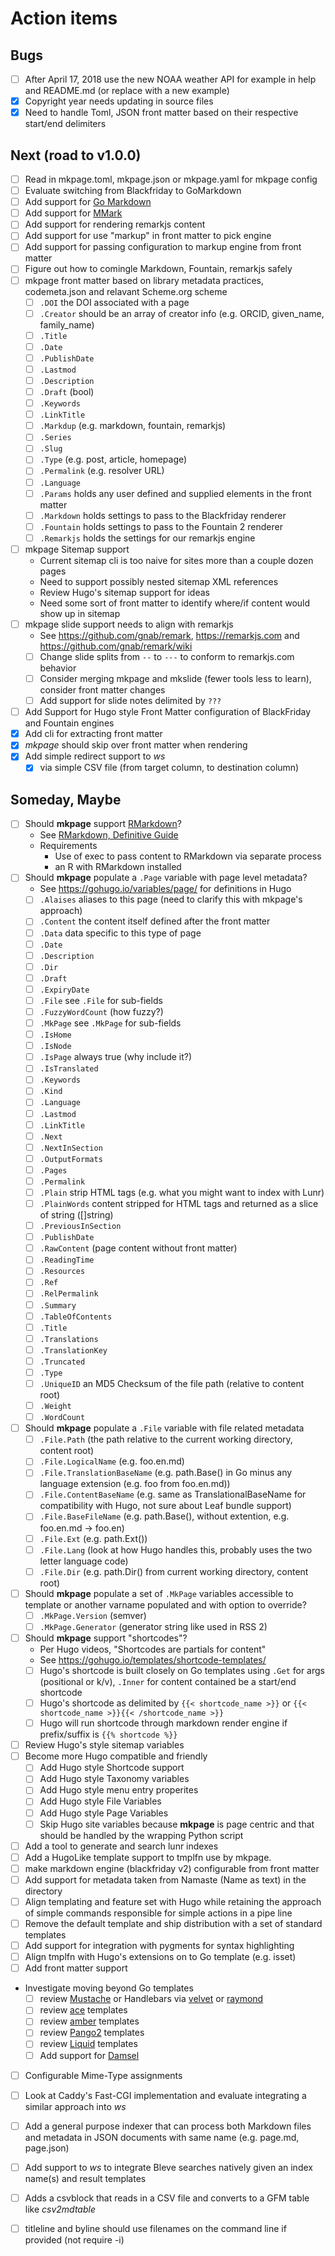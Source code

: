 
# Action items

## Bugs

+ [ ] After April 17, 2018 use the new NOAA weather API for example in help and README.md (or replace with a new example)
+ [x] Copyright year needs updating in source files
+ [x] Need to handle Toml, JSON front matter based on their respective start/end delimiters

## Next (road to v1.0.0)

+ [ ] Read in mkpage.toml, mkpage.json or mkpage.yaml for mkpage config
+ [ ] Evaluate switching from Blackfriday to GoMarkdown
+ [ ] Add support for [Go Markdown](https://github.com/gomarkdown/markdown)
+ [ ] Add support for [MMark](https://github.com/mmarkdown/mmark)
+ [ ] Add support for rendering remarkjs content
+ [ ] Add support for use "markup" in front matter to pick engine
+ [ ] Add support for passing configuration to markup engine from front matter
+ [ ] Figure out how to comingle Markdown, Fountain, remarkjs safely 
+ [ ] mkpage front matter based on library metadata practices, codemeta.json and relavant Scheme.org scheme
    + [ ] `.DOI` the DOI associated with a page
    + [ ] `.Creator` should be an array of creator info (e.g. ORCID, given_name, family_name)
    + [ ] `.Title`
    + [ ] `.Date`
    + [ ] `.PublishDate`
    + [ ] `.Lastmod`
    + [ ] `.Description`
    + [ ] `.Draft` (bool)
    + [ ] `.Keywords`
    + [ ] `.LinkTitle`
    + [ ] `.Markdup` (e.g. markdown, fountain, remarkjs)
    + [ ] `.Series`
    + [ ] `.Slug`
    + [ ] `.Type` (e.g. post, article, homepage)
    + [ ] `.Permalink`  (e.g. resolver URL)
    + [ ] `.Language`
    + [ ] `.Params` holds any user defined and supplied elements in the front matter
    + [ ] `.Markdown` holds settings to pass to the Blackfriday renderer 
    + [ ] `.Fountain` holds settings to pass to the Fountain 2 renderer
    + [ ] `.Remarkjs` holds the settings for our remarkjs engine
+ [ ] mkpage Sitemap support
    + Current sitemap cli is too naive for sites more than a couple dozen pages
    + Need to support possibly nested sitemap XML references
    + Review Hugo's sitemap support for ideas
    + Need some sort of front matter to identify where/if content would show up in sitemap
+ [ ] mkpage slide support needs to align with remarkjs
    + See https://github.com/gnab/remark, https://remarkjs.com and https://github.com/gnab/remark/wiki
    + [ ] Change slide splits from `--` to `---` to conform to remarkjs.com behavior
    + [ ] Consider merging mkpage and mkslide (fewer tools less to learn), consider front matter changes
    + [ ] Add support for slide notes delimited by `???`
+ [ ] Add Support for Hugo style Front Matter configuration of BlackFriday and Fountain engines
+ [x] Add cli for extracting front matter
+ [x] *mkpage* should skip over front matter when rendering
+ [x] Add simple redirect support to _ws_
    + [x] via simple CSV file (from target column, to destination column)

## Someday, Maybe

+ [ ] Should **mkpage** support [RMarkdown](https://rmarkdown.rstudio.com/)?
    + See [RMarkdown, Definitive Guide](https://bookdown.org/yihui/rmarkdown/)
    + Requirements
        + Use of exec to pass content to RMarkdown via separate process
        + an R with RMarkdown installed
+ [ ] Should **mkpage** populate a `.Page` variable with page level metadata?
    + See https://gohugo.io/variables/page/ for definitions in Hugo
    + [ ] `.Alaises` aliases to this page (need to clarify this with mkpage's approach)
    + [ ] `.Content` the content itself defined after the front matter
    + [ ] `.Data` data specific to this type of page
    + [ ] `.Date` 
    + [ ] `.Description`
    + [ ] `.Dir`
    + [ ] `.Draft`
    + [ ] `.ExpiryDate`
    + [ ] `.File` see `.File` for sub-fields
    + [ ] `.FuzzyWordCount` (how fuzzy?)
    + [ ] `.MkPage` see `.MkPage` for sub-fields
    + [ ] `.IsHome`
    + [ ] `.IsNode`
    + [ ] `.IsPage` always true (why include it?)
    + [ ] `.IsTranslated` 
    + [ ] `.Keywords`
    + [ ] `.Kind`
    + [ ] `.Language`
    + [ ] `.Lastmod`
    + [ ] `.LinkTitle`
    + [ ] `.Next`
    + [ ] `.NextInSection`
    + [ ] `.OutputFormats`
    + [ ] `.Pages`
    + [ ] `.Permalink`
    + [ ] `.Plain` strip HTML tags (e.g. what you might want to index with Lunr)
    + [ ] `.PlainWords` content stripped for HTML tags and returned as a slice of string ([]string)
    + [ ] `.PreviousInSection`
    + [ ] `.PublishDate`
    + [ ] `.RawContent` (page content without front matter)
    + [ ] `.ReadingTime`
    + [ ] `.Resources`
    + [ ] `.Ref`
    + [ ] `.RelPermalink`
    + [ ] `.Summary`
    + [ ] `.TableOfContents`
    + [ ] `.Title`
    + [ ] `.Translations`
    + [ ] `.TranslationKey`
    + [ ] `.Truncated`
    + [ ] `.Type`
    + [ ] `.UniqueID` an MD5 Checksum of the file path (relative to content root)
    + [ ] `.Weight`
    + [ ] `.WordCount`
+ [ ] Should **mkpage** populate a `.File` variable with file related metadata
    + [ ] `.File.Path` (the path relative to the current working directory, content root)
    + [ ] `.File.LogicalName` (e.g. foo.en.md)
    + [ ] `.File.TranslationBaseName` (e.g. path.Base() in Go minus any language extension (e.g. foo from foo.en.md))
    + [ ] `.File.ContentBaseName` (e.g. same as TranslationalBaseName for compatibility with Hugo, not sure about Leaf bundle support)
    + [ ] `.File.BaseFileName` (e.g. path.Base(), without extention, e.g. foo.en.md -> foo.en)
    + [ ] `.File.Ext` (e.g. path.Ext())
    + [ ] `.File.Lang` (look at how Hugo handles this, probably uses the two letter language code)
    + [ ] `.File.Dir` (e.g. path.Dir() from current working directory, content root)
+ [ ] Should **mkpage** populate a set of `.MkPage` variables accessible to template or another varname populated and with option to override?
    + [ ] `.MkPage.Version` (semver)
    + [ ] `.MkPage.Generator` (generator string like used in RSS 2)
+ [ ] Should **mkpage** support "shortcodes"?
    + Per Hugo videos, "Shortcodes are partials for content"
    + See https://gohugo.io/templates/shortcode-templates/
    + [ ] Hugo's shortcode is built closely on Go templates using `.Get` for args (positional or k/v), `.Inner` for content contained be a start/end shortcode
    + [ ] Hugo's shortcode as delimited by `{{< shortcode_name >}}` or `{{< shortcode_name >}}{{< /shortcode_name >}}`
    + [ ] Hugo will run shortcode through markdown render engine if prefix/suffix is `{{% shortcode %}}`
+ [ ] Review Hugo's style sitemap variables
+ [ ] Become more Hugo compatible and friendly
    + [ ] Add Hugo style Shortcode support
    + [ ] Add Hugo style Taxonomy variables
    + [ ] Add Hugo style menu entry properites
    + [ ] Add Hugo style File Variables
    + [ ] Add Hugo style Page Variables
    + [ ] Skip Hugo site variables because **mkpage** is page centric
          and that should be handled by the wrapping Python script
+ [ ] Add a tool to generate and search lunr indexes
+ [ ] Add a HugoLike template support to tmplfn use by mkpage.
+ [ ] make markdown engine (blackfriday v2) configurable from front matter
+ [ ] Add support for metadata taken from Namaste (Name as text) in the directory
+ [ ] Align templating and feature set with Hugo while retaining the approach of simple commands responsible for simple actions in a pipe line
+ [ ] Remove the default template and ship distribution with a set of standard templates
+ [ ] Add support for integration with pygments for syntax highlighting
+ [ ] Align tmplfn with Hugo's extensions on to Go template (e.g. isset)
+ [ ] Add front matter support
+ Investigate moving beyond Go templates 
    + [ ] review [Mustache](https://github.com/hoisie/mustache) or Handlebars via [velvet](https://github.com/gobuffalo/velvet) or [raymond](https://github.com/aymerick/raymond)
    + [ ] review [ace](https://github.com/yosssi/ace) templates
    + [ ] review [amber](https://github.com/eknkc/amber) templates
    + [ ] review [Pango2](https://github.com/flosch/pongo2) templates
    + [ ] review [Liquid](https://github.com/osteele/liquid) templates
    + [ ] Add support for [Damsel](https://github.com/dskinner/damsel)
+ [ ] Configurable Mime-Type assignments
+ [ ] Look at Caddy's Fast-CGI implementation and evaluate integrating a similar approach into _ws_
+ [ ] Add a general purpose indexer that can process both Markdown files and metadata in JSON documents with same name (e.g. page.md, page.json)
+ [ ] Add support to _ws_ to integrate Bleve searches natively given an index name(s) and result templates
+ [ ] Adds a csvblock that reads in a CSV file and converts to a GFM table like _csv2mdtable_
+ [ ] titleline and byline should use filenames on the command line if provided (not require -i)


